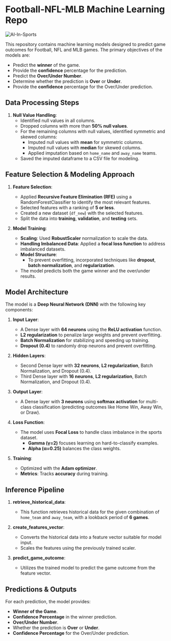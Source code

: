 # Football-NFL-MLB Machine Learning Repo

![AI-In-Sports](https://github.com/user-attachments/assets/19665445-6469-4a4f-8753-370da56e995e)


This repository contains machine learning models designed to predict game outcomes for Football, NFL and MLB games. The primary objectives of the models are:

- Predict the **winner** of the game.
- Provide the **confidence** percentage for the prediction.
- Predict the **Over/Under Number**.
- Determine whether the prediction is **Over** or **Under**.
- Provide the **confidence** percentage for the Over/Under prediction.

## Data Processing Steps

1. **Null Value Handling**:
   - Identified null values in all columns.
   - Dropped columns with more than **50% null values**.
   - For the remaining columns with null values, identified symmetric and skewed columns:
     - Imputed null values with **mean** for symmetric columns.
     - Imputed null values with **median** for skewed columns.
     - Applied imputation based on `home_name` and `away_name` teams.
   - Saved the imputed dataframe to a CSV file for modeling.

## Feature Selection & Modeling Approach

1. **Feature Selection**:
   - Applied **Recursive Feature Elimination (RFE)** using a RandomForestClassifier to identify the most relevant features.
   - Selected features with a ranking of **5 or less**.
   - Created a new dataset (`df_new`) with the selected features.
   - Split the data into **training**, **validation**, and **testing** sets.

2. **Model Training**:
   - **Scaling**: Used **RobustScaler** normalization to scale the data.
   - **Handling Imbalanced Data**: Applied a **focal loss function** to address imbalanced datasets.
   - **Model Structure**: 
     - To prevent overfitting, incorporated techniques like **dropout**, **batch normalization**, and **regularization**.
   - The model predicts both the game winner and the over/under results.

## Model Architecture

The model is a **Deep Neural Network (DNN)** with the following key components:

1. **Input Layer**:
   - A Dense layer with **64 neurons** using the **ReLU activation** function.
   - **L2 regularization** to penalize large weights and prevent overfitting.
   - **Batch Normalization** for stabilizing and speeding up training.
   - **Dropout (0.4)** to randomly drop neurons and prevent overfitting.

2. **Hidden Layers**:
   - Second Dense layer with **32 neurons**, **L2 regularization**, Batch Normalization, and Dropout (0.4).
   - Third Dense layer with **16 neurons**, **L2 regularization**, Batch Normalization, and Dropout (0.4).

3. **Output Layer**:
   - A Dense layer with **3 neurons** using **softmax activation** for multi-class classification (predicting outcomes like Home Win, Away Win, or Draw).

4. **Loss Function**:
   - The model uses **Focal Loss** to handle class imbalance in the sports dataset. 
     - **Gamma (γ=2)** focuses learning on hard-to-classify examples.
     - **Alpha (α=0.25)** balances the class weights.

5. **Training**:
   - Optimized with the **Adam optimizer**.
   - **Metrics**: Tracks **accuracy** during training.

## Inference Pipeline

1. **retrieve_historical_data**:
   - This function retrieves historical data for the given combination of `home_team` and `away_team`, with a lookback period of **6 games**.

2. **create_features_vector**:
   - Converts the historical data into a feature vector suitable for model input.
   - Scales the features using the previously trained scaler.

3. **predict_game_outcome**:
   - Utilizes the trained model to predict the game outcome from the feature vector.

## Predictions & Outputs

For each prediction, the model provides:
- **Winner of the Game**.
- **Confidence Percentage** in the winner prediction.
- **Over/Under Number**.
- Whether the prediction is **Over** or **Under**.
- **Confidence Percentage** for the Over/Under prediction.
